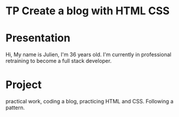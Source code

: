 # TP Create a blog with HTML CSS

# Presentation

Hi, 
My name is Julien, I'm 36 years old. I'm currently in professional retraining to become a full stack developer.

# Project

practical work, coding a blog, practicing HTML and CSS. Following a pattern.
